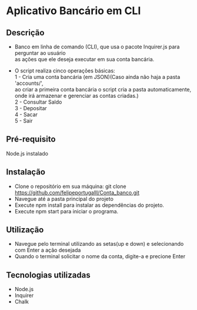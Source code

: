 # Aplicativo Bancário em CLI

## Descrição 
- Banco em linha de comando (CLI), que usa o pacote Inquirer.js para perguntar ao usuário  
as ações que ele deseja executar em sua conta bancária.

- O script realiza cinco operações básicas:  
 1 - Cria uma conta bancária (em JSON)(Caso ainda não haja a pasta 'accounts/',  
 ao criar a primeira conta bancária o script cria a pasta automaticamente, 
 onde irá armazenar e gerenciar as contas criadas.)  
 2 - Consultar Saldo  
 3 - Depositar  
 4 - Sacar  
 5 - Sair  
 
 ## Pré-requisito
 Node.js instalado  
 
 ## Instalação  
 - Clone o repositório em sua máquina: git clone https://github.com/felipeportugalll/Conta_banco.git  
 - Navegue até a pasta principal do projeto  
 - Execute npm install para instalar as dependências do projeto.  
 - Execute npm start para iniciar o programa.
 
 ## Utilização 
 - Navegue pelo terminal utilizando as setas(up e down) e selecionando com Enter a ação desejada
 - Quando o terminal solicitar o nome da conta, digite-a e precione Enter  
 
 ## Tecnologias utilizadas  
 - Node.js  
 - Inquirer  
 - Chalk

